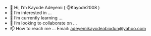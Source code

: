 - 👋 Hi, I’m Kayode Adeyemi ( @Kayode2008 )
- 👀 I’m interested in ...
- 🌱 I’m currently learning ...
- 💞️ I’m looking to collaborate on ...
- 📫 How to reach me ...
Email: 
adeyemikayodeabiodun@yahoo.com


<!---
Kayode2008/Kayode2008 is a ✨ special ✨ repository because its `README.md` (this file) appears on your GitHub profile.
You can click the Preview link to take a look at your changes.
--->
